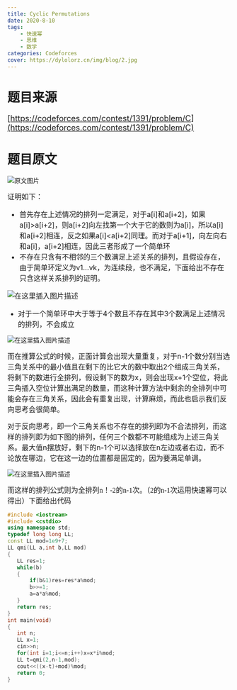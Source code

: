 ```yaml
---
title: Cyclic Permutations
date: 2020-8-10
tags:
    - 快速幂
    - 思维
    - 数学
categories: Codeforces
cover: https://dylolorz.cn/img/blog/2.jpg
---
```


# 题目来源<br/>
<font size="4">[https://codeforces.com/contest/1391/problem/C](https://codeforces.com/contest/1391/problem/C)</font>
<!-- more -->

# 题目原文

![原文图片](https://img-blog.csdnimg.cn/20200810125947604.png?x-oss-process=image/watermark,type_ZmFuZ3poZW5naGVpdGk,shadow_10,text_aHR0cHM6Ly9ibG9nLmNzZG4ubmV0L2R5bG9sb3J6,size_16,color_FFFFFF,t_70)


<font size="3" >证明如下：

 - 首先存在上述情况的排列一定满足，对于a[i]和a[i+2]，如果a[i]>a[i+2]，则a[i+2]向左找第一个大于它的数则为a[i]，所以a[i]和a[i+2]相连，反之如果a[i]<a[i+2]同理。而对于a[i+1]，向左向右和a[i]，a[i+2]相连，因此三者形成了一个简单环
 - 不存在只含有不相邻的三个数满足上述关系的排列，且假设存在，由于简单环定义为v1...vk，为连续段，也不满足，下面给出不存在只含这样关系排列的证明。

![在这里插入图片描述](https://img-blog.csdnimg.cn/20200810134622378.png?x-oss-process=image/watermark,type_ZmFuZ3poZW5naGVpdGk,shadow_10,text_aHR0cHM6Ly9ibG9nLmNzZG4ubmV0L2R5bG9sb3J6,size_16,color_FFFFFF,t_70)

 - 对于一个简单环中大于等于4个数且不存在其中3个数满足上述情况的排列，不会成立</font>

 ![在这里插入图片描述](https://img-blog.csdnimg.cn/202008101402547.png?x-oss-process=image/watermark,type_ZmFuZ3poZW5naGVpdGk,shadow_10,text_aHR0cHM6Ly9ibG9nLmNzZG4ubmV0L2R5bG9sb3J6,size_16,color_FFFFFF,t_70)


 <font size="3" >而在推算公式的时候，正面计算会出现大量重复，对于n-1个数分别当选三角关系中的最小值且在剩下的比它大的数中取出2个组成三角关系，将剩下的数进行全排列，假设剩下的数为x，则会出现x+1个空位，将此三角插入空位计算出满足的数量，而这种计算方法中剩余的全排列中可能会存在三角关系，因此会有重复出现，计算麻烦，而此也启示我们反向思考会很简单。
 
 对于反向思考，即一个三角关系也不存在的排列即为不合法排列，而这样的排列即为如下图的排列，任何三个数都不可能组成为上述三角关系。最大值n摆放好，剩下的n-1个可以选择放在n左边或者右边，而不论放在哪边，它在这一边的位置都是固定的，因为要满足单调。</font>

 ![在这里插入图片描述](https://img-blog.csdnimg.cn/20200810141545247.png)

 <font face="雅黑" size="3">而这样的排列公式则为全排列n！-2的n-1次。（2的n-1次运用快速幂可以得出）下面给出代码</font>

 ```cpp
#include <iostream>
#include <cstdio>
using namespace std;
typedef long long LL;
const LL mod=1e9+7;
LL qmi(LL a,int b,LL mod)
{
    LL res=1;
    while(b)
    {
        if(b&1)res=res*a%mod;
        b>>=1;
        a=a*a%mod;
    }
    return res;
}
int main(void)
{
    int n;
    LL x=1;
    cin>>n;
    for(int i=1;i<=n;i++)x=x*i%mod;
    LL t=qmi(2,n-1,mod);
    cout<<((x-t)+mod)%mod;
    return 0;
}
 ```
